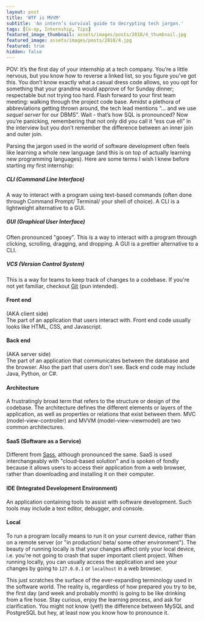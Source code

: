 ```yaml
---
layout: post
title: 'WTF is MVVM'
subtitle: 'An intern’s survival guide to decrypting tech jargon.'
tags: [Co-op, Internship, Tips]
featured_image_thumbnail: assets/images/posts/2018/4_thumbnail.jpg
featured_image: assets/images/posts/2018/4.jpg
featured: true
hidden: false
---
```


<!--more-->
POV: It’s the first day of your internship at a tech company. You’re a little nervous, but you know how to reverse a linked list, so you figure you’ve got this. You don’t know exactly what a casual dress code allows, so you opt for something that your grandma would approve of for Sunday dinner; respectable but not trying too hard. Flash forward to your first team meeting: walking through the project code base. Amidst a plethora of abbreviations getting thrown around, the tech lead mentions “... and we use _sequel server_ for our DBMS”. Wait - that’s how SQL is pronounced? Now you’re panicking, remembering that not only did you call it “ess cue ell” in the interview but you don’t remember the difference between an inner join and outer join.

Parsing the jargon used in the world of software development often feels like learning a whole new language (and this is on top of actually learning new programming languages). Here are some terms I wish I knew before starting my first internship:

##### CLI (Command Line Interface)
A way to interact with a program using text-based commands (often done through Command Prompt/ Terminal/ your shell of choice). A CLI is a lightweight alternative to a GUI.

##### GUI (Graphical User Interface)
Often pronounced "gooey". This is a way to interact with a program through clicking, scrolling, dragging, and dropping. A GUI is a prettier alternative to a CLI.

##### VCS (Version Control System)
This is a way for teams to keep track of changes to a codebase. If you're not yet familiar, checkout [Git](https://git-scm.com) (pun intended).

#### Front end
(AKA client side)\
The part of an application that users interact with. Front end code usually looks like HTML, CSS, and Javascript.

#### Back end
(AKA server side)\
The part of an application that communicates between the database and the browser. Also the part that users don't see. Back end code may include Java, Python, or C#.

#### Architecture
A frustratingly broad term that refers to the structure or design of the codebase. The architecture defines the different elements or layers of the application, as well as properties or relations that exist between them. MVC (model-view-controller) and MVVM (model-view-viewmodel) are two common architectures.

#### SaaS (Software as a Service)
Different from [Sass](https://sass-lang.com/), although pronounced the same. SaaS is used interchangeably with "cloud-based solution" and is spoken of fondly because it allows users to access their application from a web browser, rather than downloading and installing it on their computer.

#### IDE (Integrated Development Environment)
An application containing tools to assist with software development. Such tools may include a text editor, debugger, and console.

#### Local
To run a program locally means to run it on your current device, rather than on a remote server (or "in production/ beta/ some other environment"). The beauty of running locally is that your changes affect only your local device, i.e. you're not going to crash that super important client project. When running locally, you can usually access the application and see your changes by going to `127.0.0.1` or `localhost` in a web browser.

This just scratches the surface of the ever-expanding terminology used in the software world. The reality is, regardless of how prepared you try to be, the first day (and week and probably month) is going to be like drinking from a fire hose. Stay curious, enjoy the learning process, and ask for clarification. You might not know (yet!) the difference between MySQL and PostgreSQL but hey, at least now you know how to pronounce it. 


